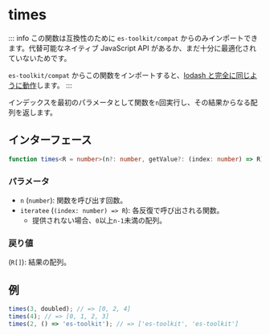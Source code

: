 # times

::: info
この関数は互換性のために `es-toolkit/compat` からのみインポートできます。代替可能なネイティブ JavaScript API があるか、まだ十分に最適化されていないためです。

`es-toolkit/compat` からこの関数をインポートすると、[lodash と完全に同じように動作](../../../compatibility.md)します。
:::

インデックスを最初のパラメータとして関数を`n`回実行し、その結果からなる配列を返します。

## インターフェース

```typescript
function times<R = number>(n?: number, getValue?: (index: number) => R): R[];
```

### パラメータ

- `n` (`number`): 関数を呼び出す回数。
- `iteratee` (`(index: number) => R`): 各反復で呼び出される関数。
  - 提供されない場合、`0`以上`n-1`未満の配列。

### 戻り値

(`R[]`): 結果の配列。

## 例

```typescript
times(3, doubled); // => [0, 2, 4]
times(4); // => [0, 1, 2, 3]
times(2, () => 'es-toolkit'); // => ['es-toolkit', 'es-toolkit']
```
